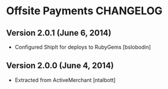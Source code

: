 # Offsite Payments CHANGELOG

## Version 2.0.1 (June 6, 2014)

* Configured ShipIt for deploys to RubyGems [bslobodin]

## Version 2.0.0 (June 4, 2014)

* Extracted from ActiveMerchant [ntalbott]
